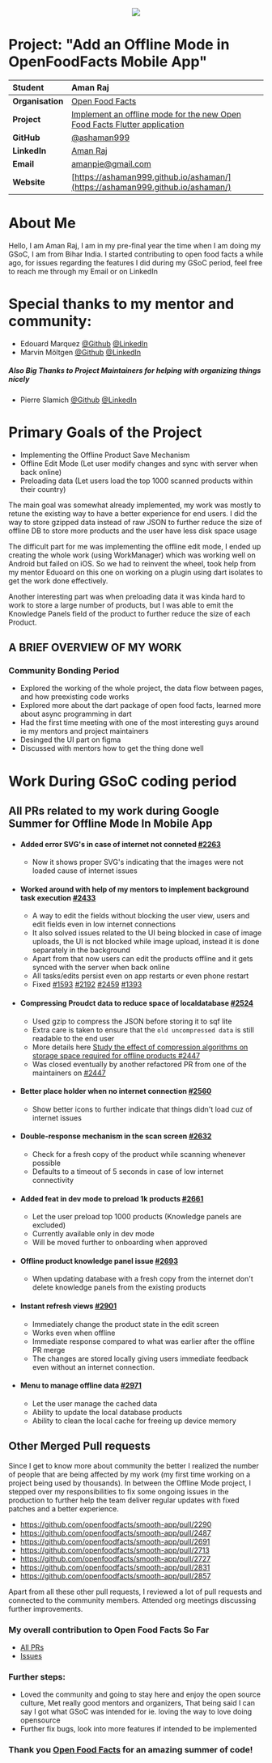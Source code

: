 <p align="center">
  <img src="https://pbs.twimg.com/media/FNRJpPdXsAAbSQu?format=png&name=small">
</p>

# Project: "Add an Offline Mode in OpenFoodFacts Mobile App"

| **Student**      | Aman Raj                                                                                                                                         |
| :--------------- | :----------------------------------------------------------------------------------------------------------------------------------------------- |
| **Organisation** | [Open Food Facts](https://world.openfoodfacts.org/)                                                                                              |
| **Project**      | [Implement an offline mode for the new Open Food Facts Flutter application](https://summerofcode.withgoogle.com/programs/2022/projects/0B0YhUb3) |
| **GitHub**       | [@ashaman999](https://github.com/ashaman999)                                                                                                     |
| **LinkedIn**     | [Aman Raj](https://www.linkedin.com/in/ashaman999/)                                                                                              |
| **Email**        | <a href="mailto:amanpie@gmail.com">amanpie@gmail.com</a>                                                                                         |
| **Website**      | [https://ashaman999.github.io/ashaman/](https://ashaman999.github.io/ashaman/)                                                                   |

# About Me

Hello, I am Aman Raj, I am in my pre-final year the time when I am doing my GSoC, I am from Bihar India. I started contributing to open food facts a while ago, for issues regarding the features I did during my GSoC period, feel free to reach me through my Email or on LinkedIn

# Special thanks to my mentor and community:

- Edouard Marquez [@Github](https://github.com/g123k) [@LinkedIn](https://www.linkedin.com/in/edouard-marquez-32431514/)
- Marvin Möltgen [@Github](https://github.com/M123-dev) [@LinkedIn](https://www.linkedin.com/in/marvin-m%C3%B6ltgen-9504391a7/)

##### Also Big Thanks to Project Maintainers for helping with organizing things nicely

- Pierre Slamich [@Github](https://github.com/teolemon) [@LinkedIn](https://www.linkedin.com/in/pierreslamich/)

# Primary Goals of the Project

- Implementing the Offline Product Save Mechanism
- Offline Edit Mode (Let user modify changes and sync with server when back online)
- Preloading data (Let users load the top 1000 scanned products within their country)

The main goal was somewhat already implemented, my work was mostly to retune the existing way to have a better experience for end users. I did the way to store gzipped data instead of raw JSON to further reduce the size of offline DB to store more products and the user have less disk space usage

The difficult part for me was implementing the offline edit mode, I ended up creating the whole work (using WorkManager) which was working well on Android but failed on iOS. So we had to reinvent the wheel, took help from my mentor Eduoard on this one on working on a plugin using dart isolates to get the work done effectively.

Another interesting part was when preloading data it was kinda hard to work to store a large number of products, but I was able to emit the Knowledge Panels field of the product to further reduce the size of each Product.

## A BRIEF OVERVIEW OF MY WORK

### Community Bonding Period

- Explored the working of the whole project, the data flow between pages, and how preexisting code works
- Explored more about the dart package of open food facts, learned more about async programming in dart
- Had the first time meeting with one of the most interesting guys around ie my mentors and project maintainers
- Desinged the UI part on figma
- Discussed with mentors how to get the thing done well

# Work During GSoC coding period

## All PRs related to my work during Google Summer for Offline Mode In Mobile App

- #### Added error SVG's in case of internet not conneted [#2263](https://github.com/openfoodfacts/smooth-app/pull/2263)
  - Now it shows proper SVG's indicating that the images were not loaded cause of internet issues
- #### Worked around with help of my mentors to implement background task execution [#2433](https://github.com/openfoodfacts/smooth-app/pull/2433)
  - A way to edit the fields without blocking the user view, users and edit fields even in low internet connections
  - It also solved issues related to the UI being blocked in case of image uploads, the UI is not blocked while image upload, instead it is done separately in the background
  - Apart from that now users can edit the products offline and it gets synced with the server when back online
  - All tasks/edits persist even on app restarts or even phone restart
  - Fixed [#1593](https://github.com/openfoodfacts/smooth-app/issues/1593) [#2192](https://github.com/openfoodfacts/smooth-app/issues/2192) [#2459](https://github.com/openfoodfacts/smooth-app/issues/2459) [#1393](https://github.com/openfoodfacts/smooth-app/issues/1393)
- #### Compressing Proudct data to reduce space of localdatabase [#2524](https://github.com/openfoodfacts/smooth-app/pull/2524)
  - Used gzip to compress the JSON before storing it to sqf lite
  - Extra care is taken to ensure that the `old uncompressed data` is still readable to the end user
  - More details here [Study the effect of compression algorithms on storage space required for offline products #2447](https://github.com/openfoodfacts/smooth-app/issues/2447#issuecomment-1174622060)
  - Was closed eventually by another refactored PR from one of the maintainers on [#2447](https://github.com/openfoodfacts/smooth-app/pull/2527)
- #### Better place holder when no internet connection [#2560](https://github.com/openfoodfacts/smooth-app/pull/2560)
  - Show better icons to further indicate that things didn't load cuz of internet issues
- #### Double-response mechanism in the scan screen [#2632](https://github.com/openfoodfacts/smooth-app/pull/2632)
  - Check for a fresh copy of the product while scanning whenever possible
  - Defaults to a timeout of 5 seconds in case of low internet connectivity
- #### Added feat in dev mode to preload 1k products [#2661](https://github.com/openfoodfacts/smooth-app/pull/2661)
  - Let the user preload top 1000 products (Knowledge panels are excluded)
  - Currently available only in dev mode
  - Will be moved further to onboarding when approved
- #### Offline product knowledge panel issue [#2693](https://github.com/openfoodfacts/smooth-app/pull/2693)
  - When updating database with a fresh copy from the internet don't delete knowledge panels from the existing products
- #### Instant refresh views [#2901](https://github.com/openfoodfacts/smooth-app/pull/2901)
  - Immediately change the product state in the edit screen
  - Works even when offline
  - Immediate response compared to what was earlier after the offline PR merge
  - The changes are stored locally giving users immediate feedback even without an internet connection.
- #### Menu to manage offline data [#2971](https://github.com/openfoodfacts/smooth-app/pull/2971)
  - Let the user manage the cached data
  - Ability to update the local database products
  - Ability to clean the local cache for freeing up device memory

## Other Merged Pull requests

Since I get to know more about community the better I realized the number of people that are being affected by my work (my first time working on a project being used by thousands). In between the Offline Mode project, I stepped over my responsibilities to fix some ongoing issues in the production to further help the team deliver regular updates with fixed patches and a better experience.

- https://github.com/openfoodfacts/smooth-app/pull/2290
- https://github.com/openfoodfacts/smooth-app/pull/2487
- https://github.com/openfoodfacts/smooth-app/pull/2691
- https://github.com/openfoodfacts/smooth-app/pull/2713
- https://github.com/openfoodfacts/smooth-app/pull/2727
- https://github.com/openfoodfacts/smooth-app/pull/2831
- https://github.com/openfoodfacts/smooth-app/pull/2857

Apart from all these other pull requests, I reviewed a lot of pull requests and connected to the community members. Attended org meetings discussing further improvements.

### My overall contribution to Open Food Facts So Far

- [All PRs](https://github.com/pulls?q=is:pr+org:openfoodfacts+author:ashaman999)
- [Issues](https://github.com/issues?q=is:issue+org:openfoodfacts+author:ashaman999)

### Further steps:

- Loved the community and going to stay here and enjoy the open source culture, Met really good mentors and organizers, That being said I can say I got what GSoC was intended for ie. loving the way to love doing opensource
- Further fix bugs, look into more features if intended to be implemented

###

### Thank you [Open Food Facts](https://world.openfoodfacts.org) for an amazing summer of code!
